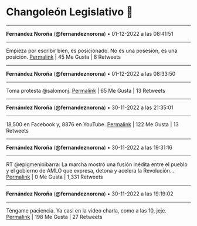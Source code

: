 # Changoleón Legislativo 🙈
*****
**Fernández Noroña** (**@fernandeznorona**) • 01-12-2022 a las 08:41:51
*****
Empieza por escribir bien, es posicionado. No es una posesión, es una posición.
[Permalink](https://twitter.com/fernandeznorona/status/1598356716118507520) | 45 Me Gusta | 8 Retweets
*****
**Fernández Noroña** (**@fernandeznorona**) • 01-12-2022 a las 08:33:50
*****
Toma protesta @salomonj.
[Permalink](https://twitter.com/fernandeznorona/status/1598354697105965056) | 65 Me Gusta | 13 Retweets
*****
**Fernández Noroña** (**@fernandeznorona**) • 30-11-2022 a las 21:35:01
*****
18,500 en Facebook y, 8876 en YouTube.
[Permalink](https://twitter.com/fernandeznorona/status/1598188900731998208) | 122 Me Gusta | 13 Retweets
*****
**Fernández Noroña** (**@fernandeznorona**) • 30-11-2022 a las 19:31:16
*****
RT @epigmenioibarra: La marcha mostró una fusión inédita entre el pueblo y el gobierno de AMLO que expresa, detona y acelera la Revolución…
[Permalink](https://twitter.com/fernandeznorona/status/1598157760067440640) | 0 Me Gusta | 1,331 Retweets
*****
**Fernández Noroña** (**@fernandeznorona**) • 30-11-2022 a las 19:19:02
*****
Téngame paciencia. Ya casi en la video charla, como a las 10, jeje.
[Permalink](https://twitter.com/fernandeznorona/status/1598154680450043907) | 198 Me Gusta | 27 Retweets